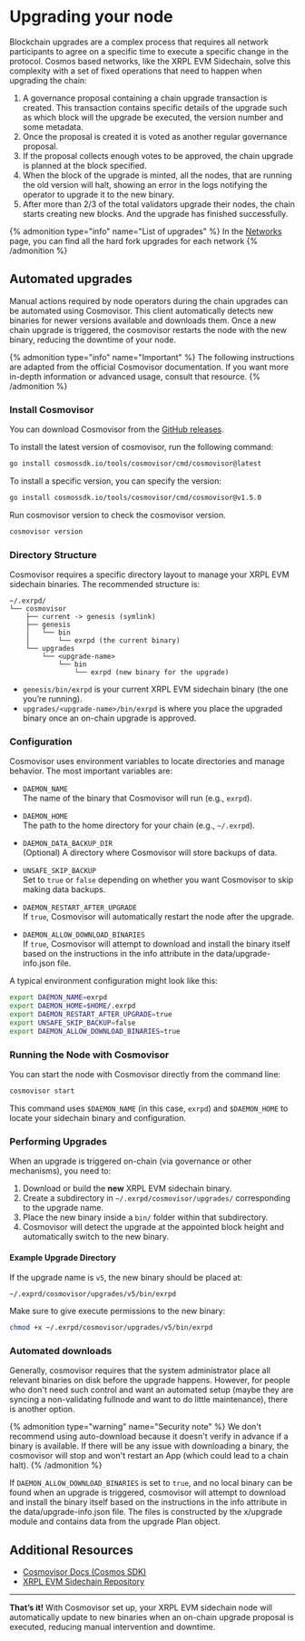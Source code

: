 # Upgrading your node

Blockchain upgrades are a complex process that requires all network participants to agree on a specific time to execute a specific change in the protocol. Cosmos based networks, like the XRPL EVM Sidechain, solve this complexity with a set of fixed operations that need to happen when  upgrading the chain:

1. A governance proposal containing a chain upgrade transaction is created. This transaction contains specific details of the upgrade such as which block will the upgrade be executed, the version number and some metadata.
2. Once the proposal is created it is voted as another regular governance proposal.
3. If the proposal collects enough votes to be approved, the chain upgrade is planned at the block specified.
4. When the block of the upgrade is minted, all the nodes, that are running the old version will halt, showing an error in the logs notifying the operator to upgrade it to the new binary.
5. After more than 2/3 of the total validators upgrade their nodes, the chain starts creating new blocks. And the upgrade has finished successfully.

{% admonition type="info" name="List of upgrades" %}
In the [Networks](../resources/networks.md) page, you can find all the hard fork upgrades for each network
{% /admonition %}

## Automated upgrades

Manual actions required by node operators during the chain upgrades can be automated using Cosmovisor. This client automatically detects new binaries for newer versions available and downloads them. Once a new chain upgrade is triggered, the cosmovisor restarts the node with the new binary, reducing the downtime of your node.


{% admonition type="info" name="Important" %}
The following instructions are adapted from the official Cosmovisor documentation. If you want more in-depth information or advanced usage, consult that resource.
{% /admonition %}

### Install Cosmovisor

You can download Cosmovisor from the [GitHub releases](https://github.com/cosmos/cosmos-sdk/releases/tag/cosmovisor%2Fv1.5.0).

To install the latest version of cosmovisor, run the following command:
```bash
go install cosmossdk.io/tools/cosmovisor/cmd/cosmovisor@latest
```
To install a specific version, you can specify the version:
```bash
go install cosmossdk.io/tools/cosmovisor/cmd/cosmovisor@v1.5.0
```

Run cosmovisor version to check the cosmovisor version.
```bash
cosmovisor version
```

### Directory Structure

Cosmovisor requires a specific directory layout to manage your XRPL EVM sidechain binaries. The recommended structure is:

```
~/.exrpd/
└── cosmovisor
    ├── current -> genesis (symlink)
    ├── genesis
    │   └── bin
    │       └── exrpd (the current binary)
    └── upgrades
        └── <upgrade-name>
            └── bin
                └── exrpd (new binary for the upgrade)
```

- `genesis/bin/exrpd` is your current XRPL EVM sidechain binary (the one you’re running).
- `upgrades/<upgrade-name>/bin/exrpd` is where you place the upgraded binary once an on-chain upgrade is approved.

### Configuration

Cosmovisor uses environment variables to locate directories and manage behavior. The most important variables are:

- `DAEMON_NAME`  
  The name of the binary that Cosmovisor will run (e.g., `exrpd`).

- `DAEMON_HOME`  
  The path to the home directory for your chain (e.g., `~/.exrpd`).

- `DAEMON_DATA_BACKUP_DIR`  
  (Optional) A directory where Cosmovisor will store backups of data.

- `UNSAFE_SKIP_BACKUP`  
  Set to `true` or `false` depending on whether you want Cosmovisor to skip making data backups.

- `DAEMON_RESTART_AFTER_UPGRADE`  
  If `true`, Cosmovisor will automatically restart the node after the upgrade.

- `DAEMON_ALLOW_DOWNLOAD_BINARIES`  
  If `true`, Cosmovisor will attempt to download and install the binary itself based on the instructions in the info attribute in the data/upgrade-info.json file.

A typical environment configuration might look like this:

```bash
export DAEMON_NAME=exrpd
export DAEMON_HOME=$HOME/.exrpd
export DAEMON_RESTART_AFTER_UPGRADE=true
export UNSAFE_SKIP_BACKUP=false
export DAEMON_ALLOW_DOWNLOAD_BINARIES=true
```

### Running the Node with Cosmovisor

You can start the node with Cosmovisor directly from the command line:

```bash
cosmovisor start
```

This command uses `$DAEMON_NAME` (in this case, `exrpd`) and `$DAEMON_HOME` to locate your sidechain binary and configuration.

### Performing Upgrades

When an upgrade is triggered on-chain (via governance or other mechanisms), you need to:

1. Download or build the **new** XRPL EVM sidechain binary.
2. Create a subdirectory in `~/.exrpd/cosmovisor/upgrades/` corresponding to the upgrade name.
3. Place the new binary inside a `bin/` folder within that subdirectory.
4. Cosmovisor will detect the upgrade at the appointed block height and automatically switch to the new binary.

#### Example Upgrade Directory

If the upgrade name is `v5`, the new binary should be placed at:
```
~/.exprd/cosmovisor/upgrades/v5/bin/exrpd
```

Make sure to give execute permissions to the new binary:

```bash
chmod +x ~/.exrpd/cosmovisor/upgrades/v5/bin/exrpd
```

### Automated downloads

Generally, cosmovisor requires that the system administrator place all relevant binaries on disk before the upgrade happens. However, for people who don't need such control and want an automated setup (maybe they are syncing a non-validating fullnode and want to do little maintenance), there is another option.

{% admonition type="warning" name="Security note" %}
We don't recommend using auto-download because it doesn't verify in advance if a binary is available. If there will be any issue with downloading a binary, the cosmovisor will stop and won't restart an App (which could lead to a chain halt).
{% /admonition %}

If `DAEMON_ALLOW_DOWNLOAD_BINARIES` is set to `true`, and no local binary can be found when an upgrade is triggered, cosmovisor will attempt to download and install the binary itself based on the instructions in the info attribute in the data/upgrade-info.json file. The files is constructed by the x/upgrade module and contains data from the upgrade Plan object.

## Additional Resources

- [Cosmovisor Docs (Cosmos SDK)](https://docs.cosmos.network/main/build/tooling/cosmovisor)
- [XRPL EVM Sidechain Repository](https://github.com/xrplevm/node)

---

**That’s it!** With Cosmovisor set up, your XRPL EVM sidechain node will automatically update to new binaries when an on-chain upgrade proposal is executed, reducing manual intervention and downtime.